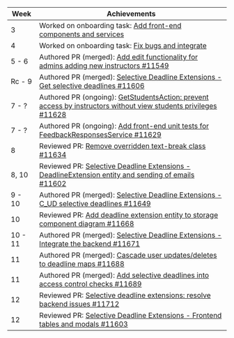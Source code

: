 | Week | Achievements |
| ---- | ------------ |
| 3 | Worked on onboarding task: [Add front-end components and services](https://github.com/TEAMMATES-2122S2-Team2/teammates/commits/onboarding-task?author=jayasting98) |
| 4 | Worked on onboarding task: [Fix bugs and integrate](https://github.com/TEAMMATES-2122S2-Team2/teammates/commits/onboarding-task?author=jayasting98) |
| 5 - 6 | Authored PR (merged): [Add edit functionality for admins adding new instructors #11549](https://github.com/TEAMMATES/teammates/pull/11549) |
| Rc - 9 | Authored PR (merged): [Selective Deadline Extensions - Get selective deadlines #11606](https://github.com/TEAMMATES/teammates/pull/11606) |
| 7 - ? | Authored PR (ongoing): [GetStudentsAction: prevent access by instructors without view students privileges #11628](https://github.com/TEAMMATES/teammates/pull/11628) |
| 7 - ? | Authored PR (ongoing): [Add front-end unit tests for FeedbackResponsesService #11629](https://github.com/TEAMMATES/teammates/pull/11629) |
| 8 | Reviewed PR: [Remove overridden text-break class #11634](https://github.com/TEAMMATES/teammates/pull/11634) |
| 8, 10 | Reviewed PR: [Selective Deadline Extensions - DeadlineExtension entity and sending of emails #11602](https://github.com/TEAMMATES/teammates/pull/11602) |
| 9 - 10 | Authored PR (merged): [Selective Deadline Extensions - C_UD selective deadlines #11649](https://github.com/TEAMMATES/teammates/pull/11649) |
| 10 | Reviewed PR: [Add deadline extension entity to storage component diagram #11668](https://github.com/TEAMMATES/teammates/pull/11668) |
| 10 - 11 | Authored PR (merged): [Selective Deadline Extensions - Integrate the backend #11671](https://github.com/TEAMMATES/teammates/pull/11671) |
| 11 | Authored PR (merged): [Cascade user updates/deletes to deadline maps #11688](https://github.com/TEAMMATES/teammates/pull/11688) |
| 11 | Authored PR (merged): [Add selective deadlines into access control checks #11689](https://github.com/TEAMMATES/teammates/pull/11689) |
| 12 | Reviewed PR: [Selective deadline extensions: resolve backend issues #11712](https://github.com/TEAMMATES/teammates/pull/11712) |
| 12 | Reviewed PR: [Selective Deadline Extensions - Frontend tables and modals #11603](https://github.com/TEAMMATES/teammates/pull/11603) |
